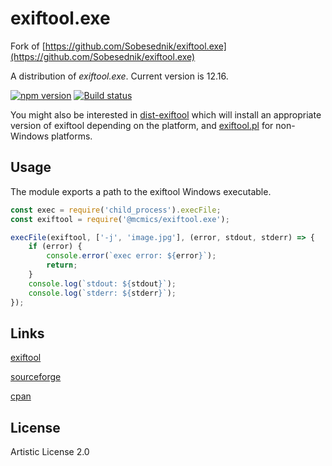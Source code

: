 # exiftool.exe
Fork of [https://github.com/Sobesednik/exiftool.exe](https://github.com/Sobesednik/exiftool.exe)

A distribution of _exiftool.exe_. Current version is 12.16.

[![npm version](https://badge.fury.io/js/%40mcmics%2Fexiftool.exe.svg)](https://badge.fury.io/js/%40mcmics%2Fexiftool.exe)
[![Build status](https://ci.appveyor.com/api/projects/status/oge41bumo5xtou0p/branch/master?svg=true)](https://ci.appveyor.com/project/MCMicS/node-exiftool-exe/branch/master)

You might also be interested in [dist-exiftool](https://www.npmjs.com/package/@mcmics/dist-exiftool)
which will install an appropriate version of exiftool depending on the platform, and
[exiftool.pl](https://www.npmjs.com/package/@mcmics/exiftool.pl) for non-Windows platforms.

## Usage
The module exports a path to the exiftool Windows executable.

```js
const exec = require('child_process').execFile;
const exiftool = require('@mcmics/exiftool.exe');

execFile(exiftool, ['-j', 'image.jpg'], (error, stdout, stderr) => {
	if (error) {
		console.error(`exec error: ${error}`);
		return;
	}
	console.log(`stdout: ${stdout}`);
	console.log(`stderr: ${stderr}`);
});
```

## Links
[exiftool](http://www.sno.phy.queensu.ca/~phil/exiftool/)

[sourceforge](https://sourceforge.net/projects/exiftool/)

[cpan](http://search.cpan.org/~exiftool/)

## License
Artistic License 2.0
